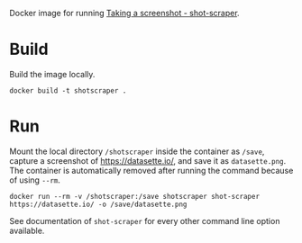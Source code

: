 Docker image for running [Taking a screenshot - shot-scraper](https://shot-scraper.datasette.io/en/stable/screenshots.html).

# Build

Build the image locally.

```
docker build -t shotscraper .
```

# Run

Mount the local directory `/shotscraper` inside the container as `/save`, capture a screenshot of https://datasette.io/, and save it as `datasette.png`. The container is automatically removed after running the command because of using `--rm`.
```
docker run --rm -v /shotscraper:/save shotscraper shot-scraper https://datasette.io/ -o /save/datasette.png
```

See documentation of `shot-scraper` for every other command line option available.